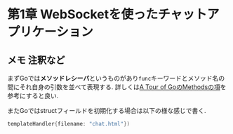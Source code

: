 # 第1章 WebSocketを使ったチャットアプリケーション


## メモ 注釈など

まずGoでは**メソッドレシーバ**というものがあり`func`キーワードとメソッド名の間にそれ自身の引数を並べて表現する.
詳しくは[A Tour of GoのMethodsの項](https://go-tour-jp.appspot.com/methods/1)を参考にすると良い.

またGoではstructフィールドを初期化する場合は以下の様な感じで書く.


```go
templateHandler{filename: "chat.html"})
```
